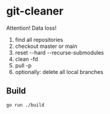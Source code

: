 # git-cleaner

Attention! Data loss!

1. find all repositories
4. checkout master or main
2. reset --hard --recurse-submodules
3. clean -fd
5. pull -p
6. optionally: delete all local branches

## Build

```shell
go run ./build
```
